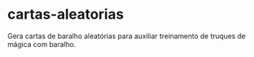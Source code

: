 # cartas-aleatorias
 Gera cartas de baralho aleatórias para auxiliar treinamento de truques de mágica com baralho.

